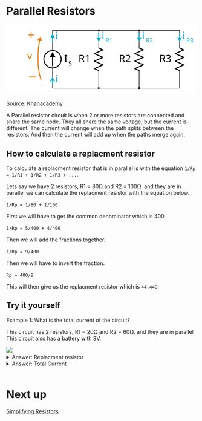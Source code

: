 # Parallel Resistors 

![Parallel Resisors](../assets/parallel-resistor.svg)

Source: [Khanacademy](https://www.khanacademy.org)

A Parallel resistor circuit is when 2 or more resistors are connected and share the same node. They all share the same voltage, but the current is different.
The current will change when the path splits between the resistors. And then the current will add up when the paths merge again. 



## How to calculate a replacment resistor 

To calculate a replacment resistor that is in parallel is with the equation `1/Rp = 1/R1 + 1/R2 + 1/R3 + ...`.

Lets say we have 2 resistors, R1 = 80Ω and R2 = 100Ω. and they are in parallel we can calculate the replacment resistor with the equation below. 

`1/Rp = 1/80 + 1/100`

First we will have to get the common denominator which is 400.

`1/Rp = 5/400 + 4/400`

Then we will add the fractions together.

`1/Rp = 9/400`

Then we will have to invert the fraction. 

`Rp = 400/9` 

This will then give us the replacment resistor which is `44.44Ω`.


## Try it yourself  

Example 1: What is the total current of the circuit?  

This circuit has 2 resistors, R1 = 20Ω and R2 = 60Ω. and they are in parallel
This circuit also has a battery with 3V.


<image src="../assets/parallel-resistor-quiz.png" width="400px">


<details closed>
<summary>Answer: Replacment resistor</summary>
 15Ω
</details>
<details closed>
<summary>Answer: Total Current</summary>
    200ma
</details>
<br>


# Next up

[Simplifying Resistors](Simplifying-resistors.md)